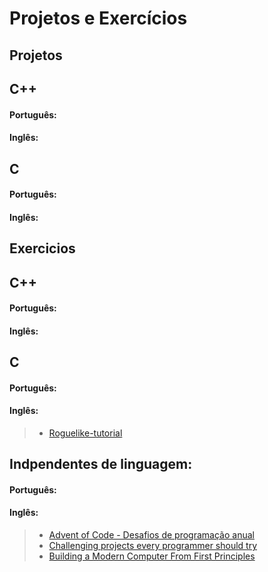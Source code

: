 Projetos e Exercícios
======================


Projetos
--------

## C++

#### Português:

#### Inglês:


## C

#### Português:

#### Inglês:


Exercicios
----------

## C++

#### Português:

#### Inglês:


## C

#### Português:

#### Inglês:

> - [Roguelike-tutorial](https://rtut.burkey.co/00.html)


## Indpendentes de linguagem:

#### Português:

#### Inglês:

> - [Advent of Code - Desafios de programação anual](https://adventofcode.com/)
> - [Challenging projects every programmer should try](https://www.nand2tetris.org/book)
> - [Building a Modern Computer From First Principles](http://web.eecs.utk.edu/~azh/blog/challengingprojects.html)
